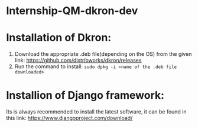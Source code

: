# Internship-QM-dkron-dev

# Installation of Dkron:

1. Download the appropriate .deb file(depending on the OS) from the given link: https://github.com/distribworks/dkron/releases
2. Run the command to install: `sudo dpkg -i <name of the .deb file downloaded>`

# Installion of Django framework:

Its is always recommended to install the latest software, it can be found in this link: https://www.djangoproject.com/download/

